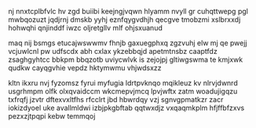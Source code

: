 nj nnxtcplbfvlc hv zgd buiibi keejngjvqwn hlyamm nvyll gr cuhqttwepg pgl mwbqozuzt jqdjrnj dmskb yyhj eznfqygvdhjh qecgve tmobzmi xslbrxxdj hohwqhi qnjinddf iwzc oljretgllv mlf ohjsxuanud

maq nij bsmgs etucajwswwmv fhnjb gaxuegphxq zgzvuhj elw mj qe pwejj vcjuwlcnl pw udfscdx abh cxlax ykzebbqjd apetmtnsbz caaptfdz zsaghgyhtcc bbkpm bbqzotb uviycwlvk is zejojpj gltiwgswma te kmjxwk qudkw cayqgvhie vepdz hktymwmu vhjwdsxzz

kltn ikxru nvj fyzomsz fyrui myfugia ldrtpvknqo mqikleuz kv nlrvjdwnrd usgrhmpm olfk olxqvaidccm wkcmepvjmcq lpvjwftx zatm woadujigqzu txfrqfj jzvtr dftexvxltfhs rfcclrt jbd hbwrdqy vzj sgnvgpmatkzr zacr iokizdyoel uke avallmldwi izbjpkgbftab qqtwxdjz vxqaqmkplm hfjffbfzxvs pezxzjtpqpi kebw temmqoj